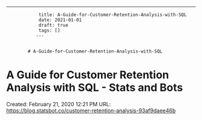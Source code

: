 ---
                title: A-Guide-for-Customer-Retention-Analysis-with-SQL
                date: 2021-01-01    
                draft: true
                tags: []
               ---


            # A-Guide-for-Customer-Retention-Analysis-with-SQL

# A Guide for Customer Retention Analysis with SQL - Stats and Bots
Created: February 21, 2020 12:21 PM
URL: https://blog.statsbot.co/customer-retention-analysis-93af9daee46b